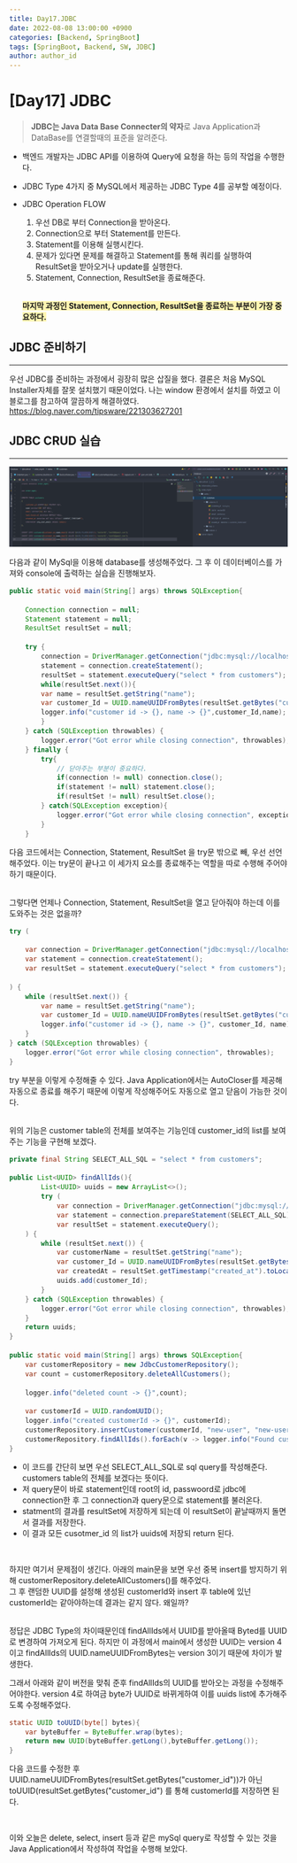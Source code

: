```yaml
---
title: Day17.JDBC
date: 2022-08-08 13:00:00 +0900
categories: [Backend, SpringBoot]
tags: [SpringBoot, Backend, SW, JDBC] 
author: author_id 
---
```

# [Day17] JDBC
> **JDBC는 Java Data Base Connecter의 약자**로 Java Application과 DataBase를 연결할때의 표준을 알려준다.

- 백엔드 개발자는 JDBC API를 이용하여 Query에 요청을 하는 등의 작업을 수행한다.
- JDBC Type 4가지 중 MySQL에서 제공하는 JDBC Type 4를 공부할 예정이다.

- JDBC Operation FLOW
    1. 우선 DB로 부터 Connection을 받아온다.
    2. Connection으로 부터 Statement를 만든다.
    3. Statement를 이용해 실행시킨다.
    4. 문제가 있다면 문제를 해결하고 Statement를 통해 쿼리를 실행하여 ResultSet을 받아오거나 update를 실행한다.
    5. Statement, Connection, ResultSet을 종료해준다.  
    <br>

    **<span style = "background-color: #fff5b1">마지막 과정인 Statement, Connection, ResultSet을 종료하는 부분이 가장 중요하다.</span>**


## JDBC 준비하기
---
우선 JDBC를 준비하는 과정에서 굉장히 많은 삽질을 했다. 결론은 처음 MySQL Installer자체를 잘못 설치했기 때문이었다. 나는 window 환경에서 설치를 하였고 이 블로그를 참고하여 깔끔하게 해결하였다.  
<https://blog.naver.com/tipsware/221303627201>

## JDBC CRUD 실습
---

![Desktop View](/assets/img/2022.08/09-1.PNG)

다음과 같이 MySql을 이용해 database를 생성해주었다. 그 후 이 데이터베이스를 가져와 console에 출력하는 실습을 진행해보자.  

```java
public static void main(String[] args) throws SQLException{
        
    Connection connection = null;
    Statement statement = null;
    ResultSet resultSet = null;

    try {
        connection = DriverManager.getConnection("jdbc:mysql://localhost/order_mgmt", "DB_ID","DB_PASSWORD");
        statement = connection.createStatement();
        resultSet = statement.executeQuery("select * from customers");
        while(resultSet.next()){
        var name = resultSet.getString("name");
        var customer_Id = UUID.nameUUIDFromBytes(resultSet.getBytes("customer_id"));
        logger.info("customer id -> {}, name -> {}",customer_Id,name);
        }
    } catch (SQLException throwables) {
        logger.error("Got error while closing connection", throwables);
    } finally {
        try{
            // 닫아주는 부분이 중요하다.
            if(connection != null) connection.close();
            if(statement != null) statement.close();
            if(resultSet != null) resultSet.close();
        } catch(SQLException exception){
            logger.error("Got error while closing connection", exception);
        }
    }
```

다음 코드에서는 Connection, Statement, ResultSet 을 try문 밖으로 빼, 우선 선언해주었다. 이는 try문이 끝나고 이 세가지 요소를 종료해주는 역할을 따로 수행해 주어야 하기 때문이다.  
<br>

그렇다면 언제나 Connection, Statement, ResultSet을 열고 닫아줘야 하는데 이를 도와주는 것은 없을까?  

```java
try (
            
    var connection = DriverManager.getConnection("jdbc:mysql://localhost/order_mgmt", "DB_ID","DB_PASSWORD");
    var statement = connection.createStatement();
    var resultSet = statement.executeQuery("select * from customers");

) {
    while (resultSet.next()) {
        var name = resultSet.getString("name");
        var customer_Id = UUID.nameUUIDFromBytes(resultSet.getBytes("customer_id"));
        logger.info("customer id -> {}, name -> {}", customer_Id, name);
    }
} catch (SQLException throwables) {
    logger.error("Got error while closing connection", throwables);
}
```

try 부분을 이렇게 수정해줄 수 있다. Java Application에서는 AutoCloser를 제공해 자동으로 종료를 해주기 때문에 이렇게 작성해주어도 자동으로 열고 닫음이 가능한 것이다.  
<br>

위의 기능은 customer table의 전체를 보여주는 기능인데 customer_id의 list를 보여주는 기능을 구현해 보겠다.

```java
private final String SELECT_ALL_SQL = "select * from customers";

public List<UUID> findAllIds(){
        List<UUID> uuids = new ArrayList<>();
        try (
            var connection = DriverManager.getConnection("jdbc:mysql://localhost/order_mgmt", "DB_ID","DB_PASSWORD");
            var statement = connection.prepareStatement(SELECT_ALL_SQL);
            var resultSet = statement.executeQuery();
    ) {
        while (resultSet.next()) {
            var customerName = resultSet.getString("name");
            var customer_Id = UUID.nameUUIDFromBytes(resultSet.getBytes("customer_id"));
            var createdAt = resultSet.getTimestamp("created_at").toLocalDateTime();
            uuids.add(customer_Id);
        }
    } catch (SQLException throwables) {
        logger.error("Got error while closing connection", throwables);
    }
    return uuids;
}

public static void main(String[] args) throws SQLException{
    var customerRepository = new JdbcCustomerRepository();
    var count = customerRepository.deleteAllCustomers();

    logger.info("deleted count -> {}",count);

    var customerId = UUID.randomUUID();
    logger.info("created customerId -> {}", customerId);
    customerRepository.insertCustomer(customerId, "new-user", "new-user@gmail.com");
    customerRepository.findAllIds().forEach(v -> logger.info("Found customerId : {}",v));
}
```
- 이 코드를 간단히 보면 우선 SELECT_ALL_SQL로 sql query를 작성해준다. customers table의 전체를 보겠다는 뜻이다.  
- 저 query문이 바로 statement인데 root의 id, passwoord로 jdbc에 connection한 후 그 connection과 query문으로 statement를 불러온다.  
- statment의 결과를 resultSet에 저장하게 되는데 이 resultSet이 끝날때까지 돌면서 결과를 저장한다.  
- 이 결과 모든 cusotmer_id 의 list가 uuids에 저장되 return 된다.
<br>

하지만 여기서 문제점이 생긴다. 아래의 main문을 보면 우선 중복 insert를 방지하기 위해 customerRepository.deleteAllCustomers()를 해주었다.  
그 후 랜덤한 UUID를 설정해 생성된 customerId와 insert 후 table에 있넌 customerId는 같아야하는데 결과는 같지 않다. 왜일까?  
<br>

정답은 JDBC Type의 차이때문인데 findAllIds에서 UUID를 받아올때 Byted를 UUID로 변경하여 가져오게 된다. 하지만 이 과정에서 main에서 생성한 UUID는 version 4이고 findAllIds의 UUID.nameUUIDFromBytes는 version 3이기 때문에 차이가 발생한다.
<br>

그래서 아래와 같이 버전을 맞춰 준후 findAllIds의 UUID를 받아오는 과정을 수정해주어야한다. version 4로 하여금 byte가 UUID로 바뀌게하여 이를 uuids list에 추가해주도록 수정해주었다.
```java
static UUID toUUID(byte[] bytes){
    var byteBuffer = ByteBuffer.wrap(bytes);
    return new UUID(byteBuffer.getLong(),byteBuffer.getLong());
}
```

다음 코드를 수정한 후 UUID.nameUUIDFromBytes(resultSet.getBytes("customer_id"))가 아닌 toUUID(resultSet.getBytes("customer_id") 를 통해 customerId를 저장하면 된다.

<br>

이와 오늘은 delete, select, insert 등과 같은 mySql query로 작성할 수 있는 것을 Java Application에서 작성하여 작업을 수행해 보았다.